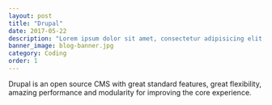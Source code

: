 ```yaml
---
layout: post
title: "Drupal"
date: 2017-05-22
description: "Lorem ipsum dolor sit amet, consectetur adipisicing elit, sed do eiusmod tempor incididunt ut labore et dolore magna aliqua Ut enim..."
banner_image: blog-banner.jpg
category: Coding
order: 1
---
```

Drupal is an open source CMS with great standard features, great flexibility, amazing performance and modularity for improving the core experience.
